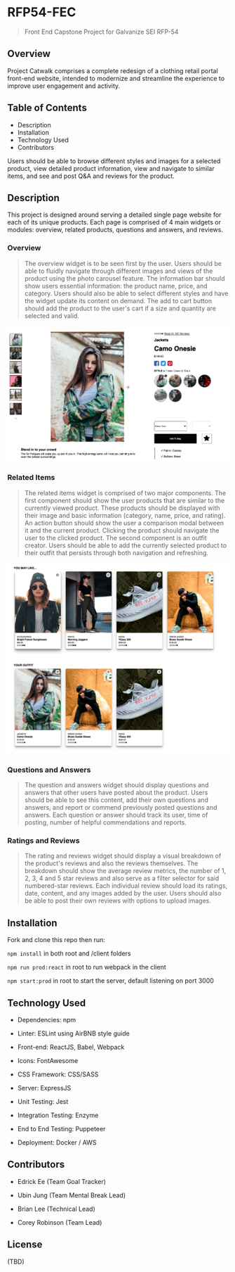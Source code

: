 # RFP54-FEC
> Front End Capstone Project for Galvanize SEI RFP-54

## Overview
Project Catwalk comprises a complete redesign of a clothing retail portal front-end website, intended to modernize and streamline the experience to improve user engagement and activity.

## Table of Contents
- Description
- Installation
- Technology Used
- Contributors

Users should be able to browse different styles and images for a selected product, view detailed product information, view and navigate to similar items, and see and post Q&A and reviews for the product.

## Description
This project is designed around serving a detailed single page website for each of its unique products. Each page is comprised of 4 main widgets or modules: overview, related products, questions and answers, and reviews.

### Overview
>The overview widget is to be seen first by the user. Users should be able to fluidly navigate through different images and views of the product using the photo carousel feature. The information bar should show users essential information: the product name, price, and category. Users should also be able to select different styles and have the widget update its content on demand. The add to cart button should add the product to the user's cart if a size and quantity are selected and valid.

![Alt text](/screenshots/overview.png?raw=true "Overview Widget")

### Related Items
>The related items widget is comprised of two major components. The first component should show the user products that are similar to the currently viewed product. These products should be displayed with their image and basic information (category, name, price, and rating). An action button should show the user a comparison modal between it and the current product. Clicking the product should navigate the user to the clicked product. The second component is an outfit creator. Users should be able to add the currently selected product to their outfit that persists through both navigation and refreshing.

![Alt text](/screenshots/related.png?raw=true "Overview Widget")

### Questions and Answers
>The question and answers widget should display questions and answers that other users have posted about the product. Users should be able to see this content, add their own questions and answers, and report or commend previously posted questions and answers. Each question or answer should track its user, time of posting, number of helpful commendations and reports.

### Ratings and Reviews
>The rating and reviews widget should display a visual breakdown of the product's reviews and also the reviews themselves. The breakdown should show the average review metrics, the number of 1, 2, 3, 4 and 5 star reviews and also serve as a filter selector for said numbered-star reviews. Each individual review should load its ratings, date, content, and any images added by the user. Users should also be able to post their own reviews with options to upload images.

## Installation
Fork and clone this repo then run:

`npm install` in both root and /client folders

`npm run prod:react` in root to run webpack in the client

`npm start:prod` in root to start the server, default listening on port 3000

## Technology Used
- Dependencies: npm

- Linter: ESLint using AirBNB style guide

- Front-end: ReactJS, Babel, Webpack

- Icons: FontAwesome

- CSS Framework: CSS/SASS

- Server: ExpressJS

- Unit Testing: Jest

- Integration Testing: Enzyme

- End to End Testing: Puppeteer

- Deployment: Docker / AWS

## Contributors
- Edrick Ee (Team Goal Tracker)

- Ubin Jung (Team Mental Break Lead)

- Brian Lee (Technical Lead)

- Corey Robinson (Team Lead)

## License
(TBD)
